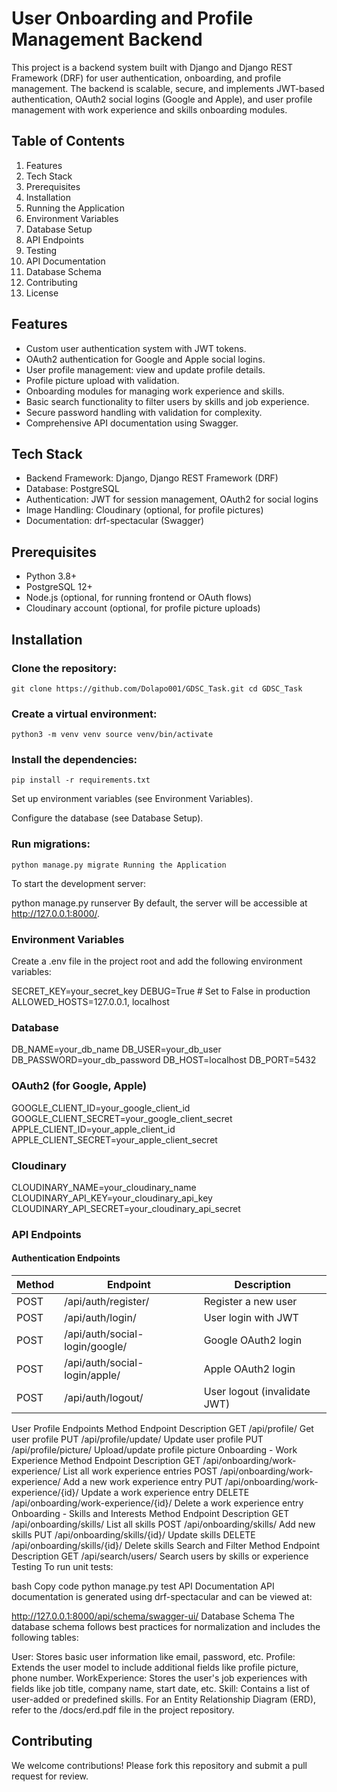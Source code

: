 # **User Onboarding and Profile Management Backend**

This project is a backend system built with Django and Django REST Framework (DRF) for user authentication, onboarding, and profile management. The backend is scalable, secure, and implements JWT-based authentication, OAuth2 social logins (Google and Apple), and user profile management with work experience and skills onboarding modules.

## **Table of Contents**

1. Features
2. Tech Stack
3. Prerequisites
4. Installation
5. Running the Application
6. Environment Variables
7. Database Setup
8. API Endpoints
9. Testing
10. API Documentation
11. Database Schema
12. Contributing
13. License 

## **Features**

* Custom user authentication system with JWT tokens.
* OAuth2 authentication for Google and Apple social logins.
* User profile management: view and update profile details.
* Profile picture upload with validation.
* Onboarding modules for managing work experience and skills.
* Basic search functionality to filter users by skills and job experience.
* Secure password handling with validation for complexity.
* Comprehensive API documentation using Swagger.


## **Tech Stack**

* Backend Framework: Django, Django REST Framework (DRF)
* Database: PostgreSQL
* Authentication: JWT for session management, OAuth2 for social logins
* Image Handling: Cloudinary (optional, for profile pictures)
* Documentation: drf-spectacular (Swagger)


## **Prerequisites**

* Python 3.8+
* PostgreSQL 12+
* Node.js (optional, for running frontend or OAuth flows)
* Cloudinary account (optional, for profile picture uploads)

## **Installation**

### Clone the repository:

`git clone https://github.com/Dolapo001/GDSC_Task.git
cd GDSC_Task`

### Create a virtual environment:

`python3 -m venv venv
source venv/bin/activate`

### Install the dependencies:

`pip install -r requirements.txt`

Set up environment variables (see Environment Variables).

Configure the database (see Database Setup).

### Run migrations:

`python manage.py migrate
Running the Application`

To start the development server:

python manage.py runserver
By default, the server will be accessible at http://127.0.0.1:8000/.

### Environment Variables

Create a .env file in the project root and add the following environment variables:

SECRET_KEY=your_secret_key
DEBUG=True  # Set to False in production
ALLOWED_HOSTS=127.0.0.1, localhost

### Database

DB_NAME=your_db_name
DB_USER=your_db_user
DB_PASSWORD=your_db_password
DB_HOST=localhost
DB_PORT=5432

### OAuth2 (for Google, Apple)

GOOGLE_CLIENT_ID=your_google_client_id
GOOGLE_CLIENT_SECRET=your_google_client_secret
APPLE_CLIENT_ID=your_apple_client_id
APPLE_CLIENT_SECRET=your_apple_client_secret

### Cloudinary 

CLOUDINARY_NAME=your_cloudinary_name
CLOUDINARY_API_KEY=your_cloudinary_api_key
CLOUDINARY_API_SECRET=your_cloudinary_api_secret


### API Endpoints

#### Authentication Endpoints

| Method | Endpoint                         | Description                   |
|--------|-----------------------------------|-------------------------------|
| POST   | /api/auth/register/               | Register a new user            |
| POST   | /api/auth/login/                  | User login with JWT            |
| POST   | /api/auth/social-login/google/    | Google OAuth2 login            |
| POST   | /api/auth/social-login/apple/     | Apple OAuth2 login             |
| POST   | /api/auth/logout/                 | User logout (invalidate JWT)   |

User Profile Endpoints
Method	Endpoint	Description
GET	/api/profile/	Get user profile
PUT	/api/profile/update/	Update user profile
PUT	/api/profile/picture/	Upload/update profile picture
Onboarding - Work Experience
Method	Endpoint	Description
GET	/api/onboarding/work-experience/	List all work experience entries
POST	/api/onboarding/work-experience/	Add a new work experience entry
PUT	/api/onboarding/work-experience/{id}/	Update a work experience entry
DELETE	/api/onboarding/work-experience/{id}/	Delete a work experience entry
Onboarding - Skills and Interests
Method	Endpoint	Description
GET	/api/onboarding/skills/	List all skills
POST	/api/onboarding/skills/	Add new skills
PUT	/api/onboarding/skills/{id}/	Update skills
DELETE	/api/onboarding/skills/{id}/	Delete skills
Search and Filter
Method	Endpoint	Description
GET	/api/search/users/	Search users by skills or experience
Testing
To run unit tests:

bash
Copy code
python manage.py test
API Documentation
API documentation is generated using drf-spectacular and can be viewed at:


http://127.0.0.1:8000/api/schema/swagger-ui/
Database Schema
The database schema follows best practices for normalization and includes the following tables:

User: Stores basic user information like email, password, etc.
Profile: Extends the user model to include additional fields like profile picture, phone number.
WorkExperience: Stores the user's job experiences with fields like job title, company name, start date, etc.
Skill: Contains a list of user-added or predefined skills.
For an Entity Relationship Diagram (ERD), refer to the /docs/erd.pdf file in the project repository.

## **Contributing**

We welcome contributions! Please fork this repository and submit a pull request for review.